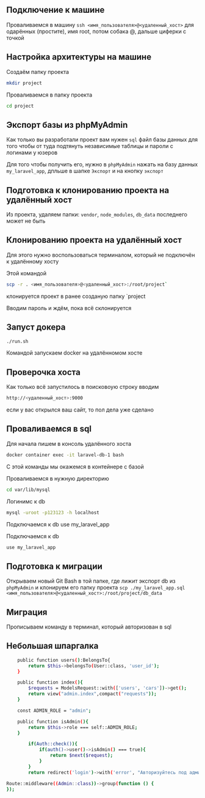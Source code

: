 ## Подключение к машине

Проваливаемся в машину `ssh <имя_пользователя>@<удаленный_хост>` для одарённых (простите), имя root, потом собака @, дальше циферки с точкой

## Настройка архитектуры на машине

Cоздаём папку проекта 

```sh
mkdir project
```

Проваливаемся в папку проекта 

```sh
cd project
```

## Экспорт базы из phpMyAdmin

Как только вы разработали проект вам нужен `sql` файл базы данных для того чтобы от туда подтянуть независимые таблицы и пароли с логинами у юзеров

Для того чтобы получить его, нужно в `phpMyAdmin` нажать на базу данных `my_laravel_app`, дпльше в шапке `Экспорт` и на кнопку `экспорт`

## Подготовка к клонированию проекта на удалённый хост

Из проекта, удаляем папки: `vendor`, `node_modules`, `db_data` последнего может не быть

## Клонированию проекта на удалённый хост

Для этого нужно воспользоваться терминалом, который не подключён к удалённому хосту

Этой командой 

```sh
scp -r . <имя_пользователя>@<удаленный_хост>:/root/project`
```

 клонируется проект в ранее созданую папку `project


Вводим пароль и ждём, пока всё склонируется

## Запуст докера

```sh
./run.sh
```
Командой запускаем docker на удалённомом хосте

## Проверочка хоста

Как только всё запустилось в поисковоую строку вводим 

```sh
http://<удаленный_хост>:9000
```

если у вас открылся ваш сайт, то пол дела уже сделано

## Проваливаемся в sql

Для начала пишем в консоль удалённого хоста 

```sh
docker container exec -it laravel-db-1 bash
```

C этой команды мы окажемся в контейнере с базой

Проваливаемся в нужную директорию 

```sh
cd var/lib/mysql
```

Логинимс к db 

```sh
mysql -uroot -p123123 -h localhost
```

Подключаемся к db use my_laravel_app

Подключаемся к db

```sh 
use my_laravel_app
```

## Подготовка к миграции

Открываем новый Git Bash в той папке, где лижит экспорт db из `phpMyAdmin` и клонируем его папку проекта `scp ./my_laravel_app.sql <имя_пользователя>@<удаленный_хост>:/root/project/db_data`

## Миграция

Прописываем команду в терминал, который авторизован в sql

## Небольшая шпаргалка

```sh 
    public function users():BelongsTo{
        return $this->belongsTo(User::class, 'user_id');
    }
```

```sh 
    public function index(){
        $requests = ModelsRequest::with(['users', 'cars'])->get();
        return view("admin.index",compact("requests"));
    }
```
```sh 
    const ADMIN_ROLE = "admin";

    public function isAdmin(){
        return $this->role === self::ADMIN_ROLE;
    }
```
```sh 
        if(Auth::check()){
            if(auth()->user()->isAdmin() === true){
                return $next($request);
            }
        }
        return redirect('login')->with('error', "Авторизуйтесь под админом"); 
```
```sh 
Route::middleware((Admin::class))->group(function () {
});
```
